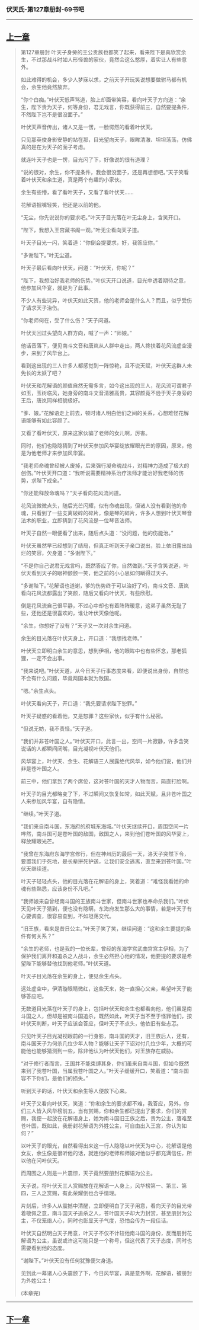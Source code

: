 ### 伏天氏-第127章册封-69书吧

--------
[上一章](./99d8c79ed8e1085c8ee024f30ac1b215.md)
--------


>
>
>
>第127章册封
>叶天子身旁的王公贵族也都笑了起来，看来陛下是真欣赏余生，不过那战斗时如人形怪兽的家伙，竟然会这么憨厚，着实让人有些意外。
>
>如此难得的机会，多少人梦寐以求，之前天子开玩笑说想要做驸马都有机会，余生他竟然放弃。
>
>“你个白痴。”叶伏天低声骂道，脸上却面带笑容，看向叶天子方向道：“余生，陛下贵为天子，何等身份，君无戏言，你既获得前三，自然要提条件，不然陛下岂不是很没面子。”
>
>叶伏天声音传出，诸人又是一愣，一脸愕然的看着叶伏天。
>
>只见那英俊身影安静的站在那，目光望向天子，眼眸清澈、坦坦荡荡，仿佛真的是在为天子的面子考虑。
>
>就连叶天子也是一愣，目光闪了下，好像说的很有道理？
>
>“说的很对，余生，你不提条件，我会很没面子，还是再想想吧。”天子笑看着叶伏天和余生道，真是两个有趣的小家伙。
>
>余生有些懵，看了看叶天子，又看了看叶伏天……
>
>花解语抿嘴轻笑，他还是以前的他。
>
>“无尘，你先说说你的要求吧。”叶天子目光落在叶无尘身上，含笑开口。
>
>“陛下，我想入王宫藏书阁一观。”叶无尘看向天子道。
>
>叶天子目光一闪，笑着道：“你倒会提要求，好，我答应你。”
>
>“多谢陛下。”叶无尘道。
>
>叶天子最后看向叶伏天，问道：“叶伏天，你呢？”
>
>“陛下，我想治好我老师的伤势。”叶伏天开口说道，目光中透着期待之意，他参加风华宴，就是为了此事。
>
>不少人有些诧异，叶伏天如此天资，他的老师会是什么人？而且，似乎受伤了请求天子治伤。
>
>“你老师何在，受了什么伤？”天子问道。
>
>叶伏天回过头望向人群方向，喊了一声：“师娘。”
>
>他话音落下，便见南斗文音和唐岚从人群中走出，两人搀扶着花风流虚空漫步，来到了风华台上。
>
>看到这出现的三人许多人都感觉到一阵惊艳，且不说天赋，叶伏天这群人未免长的太妖了吧？
>
>叶伏天和花解语的颜值自然无需多言，如今这出现的三人，花风流可谓君子如玉，玉树临风，她身旁的南斗文音清雅高贵，其容颜竟不逊于天子身旁的王后，唐岚同样相貌极好。
>
>“爹、娘。”花解语走上前去，顿时诸人明白他们之间的关系，心想难怪花解语能够有如此容颜了。
>
>又看了看叶伏天，原来这家伙骗了老师的女儿啊，厉害。
>
>同时，他们也隐隐猜到了叶伏天参加风华宴绽放耀眼光芒的原因，原来，他是为他老师才来参加风华宴。
>
>“我老师命魂曾经被人废掉，后来强行凝命魂战斗，对精神力造成了极大的创伤。”叶伏天开口道：“我听说需要精神系治疗法师才能治好我老师的伤势，求陛下成全。”
>
>“你还能释放命魂吗？”天子看向花风流问道。
>
>花风流微微点头，随后光芒闪耀，似有命魂出现，但诸人没有看到他的命魂，只看到了一些支离破碎的碎片，像是琴的碎片，许多人想到叶伏天琴音法术的职业，立即猜到了花风流是一位琴音法师。
>
>叶天子自然一眼便看了出来，随后点头道：“没问题，他的伤能治。”
>
>叶伏天虽然早已经想到了结局，但真正听到天子亲口说出，脸上依旧露出灿烂的笑容，欠身道：“多谢陛下。”
>
>“不是你自己说君无戏言吗，既然答应了你，自然做到。”天子含笑说道，叶伏天看到天子的眼神颤颤一笑，他之前的小心思如何瞒得过天子。
>
>“多谢陛下。”花解语也道谢，爹的伤势终于可以治好了吗，南斗文音、唐岚看向花风流都露出了笑颜，随后又看向叶伏天，有些欣慰。
>
>倒是花风流自己很平静，不过心中却也有着阵阵暖意，这弟子虽然无耻了些，还他还是很喜欢的，谁让叶伏天像他呢。
>
>“余生，你想好了没有？”天子又一次对余生问道。
>
>余生的目光落在叶伏天身上，开口道：“我想找老师。”
>
>叶伏天立即明白余生的意思，想到伊相，他的眼眸中也有些怀念，那老狐狸，一定不会出事。
>
>“我来说吧。”叶伏天道，从今日天子行事态度来看，即便说出身份，自然也不会有什么问题，毕竟两国本就为敌国。
>
>“嗯。”余生点头。
>
>叶伏天看向天子，开口道：“我先要请求陛下恕罪。”
>
>叶天子疑惑的看着他，又是恕罪？这些家伙，似乎有什么秘密。
>
>“但说无妨，我不责怪。”天子道。
>
>“我们并非苍叶国之人。”叶伏天开口，此言一出，空间一片寂静，许多含笑说话的人都瞬间闭嘴，目光凝视叶伏天他们。
>
>风华宴上，叶伏天、余生、花解语三人展露绝代风华，如今他们说，他们并非是苍叶国之人。
>
>前三中，他们拿到了两个席位，这对苍叶国的天才人物而言，简直打脸啊。
>
>叶天子的目光都略变了下，不过瞬间又恢复如常，如此天赋，且非苍叶国之人来参加风华宴，自有隐情。
>
>“继续。”叶天子道。
>
>“我们来自南斗国，东海府的府城东海城。”叶伏天继续开口，周围空间一片哗然，南斗国可是苍叶国的敌国，敌国之人，来到他们苍叶国的风华宴上，释放耀眼光芒。
>
>“我曾在东海府东海学宫修行，但在神州历的最后一天，洛天子突然下令，要置我们于死地，是长辈拼死护送，让我们安全逃离，直至来到苍叶国。”叶伏天继续道。
>
>叶天子轻轻点头，他的目光落在花解语的身上，笑着道：“难怪我看她的命魂有些熟悉，应该身份不凡吧。”
>
>“我师娘来自曾经南斗国的王族南斗世家，但南斗世家也奉命杀我们。”叶伏天见叶天子猜到，便也没有隐瞒，东海府发生那么大的事情，若是叶天子有心要调查，很容易查到，不如坦荡交代。
>
>“旧王族，看来是昔日公主。”叶天子笑了笑，继续问道：“这和余生要提的条件有何关系？”
>
>“余生的老师，也是我的一位长辈，曾经的东海学宫武曲宫宫主伊相，为了保护我们离开和追杀之人战斗，余生必然担心他的情况，他要提的要求是希望陛下能够替他找到他老师。”叶伏天道。
>
>叶天子目光落在余生的身上，便见余生点头。
>
>远处虚空中，伊清璇眼睛微红，这些天来，她一直担心父亲，希望叶天子能够答应吧。
>
>无数道目光落在叶天子的身上，包括叶伏天和余生也都看向他，他们虽是南斗国之人，但却是被南斗国追杀，既然如此，叶天子当不至于怪罪他们，按叶伏天判断，叶天子应该会答应，但叶天子不点头，他依旧有些忐忑。
>
>只见叶天子目光凝视眼前的一行身影，南斗国的天才，旧王族后人，还有，南斗国天子为何杀几位少年人物？能够让天子下诏对付几位少年，大概的可能他也能够猜测到一些，除非他认为叶伏天他们，对王族存在威胁。
>
>“对于修行者而言，王国并不能束缚其身，你们虽来自南斗国，但如今既然来到了我苍叶国，当属我苍叶国之人。”叶天子缓缓开口，笑着道：“南斗国容不下你们，是他们的损失。”
>
>听到天子的话，叶伏天和余生等人便放下心来。
>
>叶天子又看向叶伏天，笑道：“你和余生的要求都不难，我答应，另外，你们三人皆入风华榜前五，当有赏赐，你和余生都已提出了要求，你们的赏赐，我便一起放在花解语身上，她为南斗国旧王族之后，贵为公主，落难至苍叶国，既如此，我册封花解语为外姓公主，可自由出入王宫，你认为如何？”
>
>以叶天子的眼光，自然看得出来这一行人隐隐以叶伏天为中心，花解语是他女友，余生像是很听他的话，就连他的老师和师娘对他似乎都充满信任，所以他在问叶伏天。
>
>而周围之人则是一片震惊，天子竟然要册封花解语为公主。
>
>天子说，将叶伏天三人赏赐放在花解语一人身上，风华榜第一、第三、第四，三人之赏赐，有此荣耀倒也合乎情理。
>
>片刻后，许多人从震撼中清醒，立即便明白了天子用意，看向天子的目光带着敬佩之意，南斗国天子追杀之人，苍叶国天子却大力封赏，甚至册封为公主，不仅笼络人心，同时也彰显天子气度，恐怕会传为一段佳话。
>
>叶伏天自然明白天子用意，叶天子不仅不计较他南斗国的身份，反而册封花解语为公主，虽说或许这可能只是一个称号，但这代表了天子态度，同时也需要看到他的态度。
>
>“谢陛下。”叶伏天没有任何犹豫便欠身道。
>
>见到此一幕诸人心头震颤了下，今日风华宴，真是意外啊，花解语，被册封为外姓公主！
>
>(本章完)
>
>

--------
[下一章](./84c387c2b0858433f4ce83d76f6774f0.md)
--------
